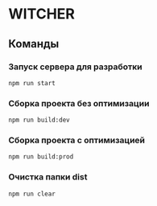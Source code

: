 # WITCHER

## Команды

### Запуск сервера для разработки

```shell
npm run start
```

### Сборка проекта без оптимизации

```shell
npm run build:dev
```

### Сборка проекта с оптимизацией

```shell
npm run build:prod
```

### Очистка папки dist

```shell
npm run clear
```
